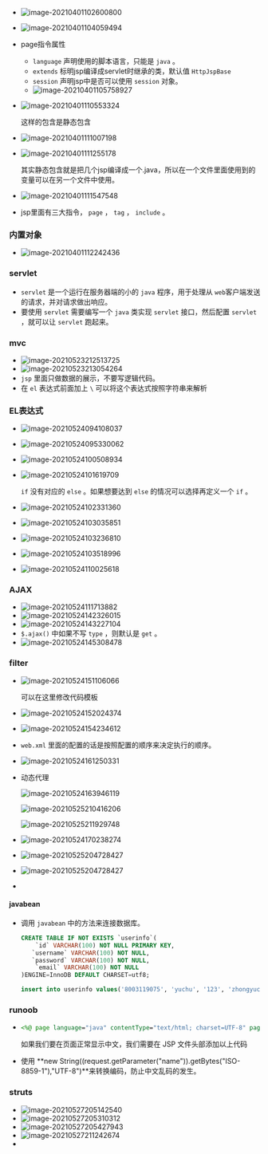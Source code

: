 + ![image-20210401102600800](https://cdn.jsdelivr.net/gh/smallzhong/new-picgo-pic-bed@master/image-20210401102600800.png)

+ ![image-20210401104059494](https://cdn.jsdelivr.net/gh/smallzhong/new-picgo-pic-bed@master/image-20210401104059494.png)

+ page指令属性

  + `language` 声明使用的脚本语言，只能是 `java` 。
  + `extends` 标明jsp编译成servlet时继承的类，默认值 `HttpJspBase` 
  +  `session` 声明jsp中是否可以使用 `session` 对象。
  + ![image-20210401105758927](https://cdn.jsdelivr.net/gh/smallzhong/new-picgo-pic-bed@master/image-20210401105758927.png)

+ ![image-20210401110553324](https://cdn.jsdelivr.net/gh/smallzhong/new-picgo-pic-bed@master/image-20210401110553324.png)

  这样的包含是静态包含

+ ![image-20210401111007198](https://cdn.jsdelivr.net/gh/smallzhong/new-picgo-pic-bed@master/image-20210401111007198.png)

+ ![image-20210401111255178](https://cdn.jsdelivr.net/gh/smallzhong/new-picgo-pic-bed@master/image-20210401111255178.png)

  其实静态包含就是把几个jsp编译成一个.java，所以在一个文件里面使用到的变量可以在另一个文件中使用。

+ ![image-20210401111547548](https://cdn.jsdelivr.net/gh/smallzhong/new-picgo-pic-bed@master/image-20210401111547548.png)

+ jsp里面有三大指令， `page` ， `tag` ， `include` 。

### 内置对象

+ ![image-20210401112242436](https://cdn.jsdelivr.net/gh/smallzhong/new-picgo-pic-bed@master/image-20210401112242436.png)





### servlet

+ `servlet` 是一个运行在服务器端的小的 `java` 程序，用于处理从 `web`客户端发送的请求，并对请求做出响应。
+ 要使用 `servlet` 需要编写一个 `java` 类实现 `servlet` 接口，然后配置 `servlet` ，就可以让 `servlet` 跑起来。 



### mvc

+ ![image-20210523212513725](C:\Users\雨初\AppData\Roaming\Typora\typora-user-images\image-20210523212513725.png)
+ ![image-20210523213054264](https://cdn.jsdelivr.net/gh/smallzhong/new-picgo-pic-bed@master//image-20210523213054264.png)
+ `jsp` 里面只做数据的展示，不要写逻辑代码。
+ 在 `el` 表达式前面加上 `\` 可以将这个表达式按照字符串来解析

### EL表达式

+ ![image-20210524094108037](https://cdn.jsdelivr.net/gh/smallzhong/new-picgo-pic-bed@master//image-20210524094108037.png)

+ ![image-20210524095330062](https://cdn.jsdelivr.net/gh/smallzhong/new-picgo-pic-bed@master//image-20210524095330062.png)

+ ![image-20210524100508934](C:\Users\雨初\AppData\Roaming\Typora\typora-user-images\image-20210524100508934.png)

+ ![image-20210524101619709](https://cdn.jsdelivr.net/gh/smallzhong/new-picgo-pic-bed@master//image-20210524101619709.png)

  `if` 没有对应的 `else` 。如果想要达到 `else` 的情况可以选择再定义一个 `if` 。

+ ![image-20210524102331360](https://cdn.jsdelivr.net/gh/smallzhong/new-picgo-pic-bed@master//image-20210524102331360.png)

+ ![image-20210524103035851](https://cdn.jsdelivr.net/gh/smallzhong/new-picgo-pic-bed@master//image-20210524103035851.png)

+ ![image-20210524103236810](C:\Users\雨初\AppData\Roaming\Typora\typora-user-images\image-20210524103236810.png)

+ ![image-20210524103518996](https://cdn.jsdelivr.net/gh/smallzhong/new-picgo-pic-bed@master//image-20210524103518996.png)

+ ![image-20210524110025618](https://cdn.jsdelivr.net/gh/smallzhong/new-picgo-pic-bed@master//image-20210524110025618.png)

### AJAX

+ ![image-20210524111713882](https://cdn.jsdelivr.net/gh/smallzhong/new-picgo-pic-bed@master//image-20210524111713882.png)
+ ![image-20210524142326015](https://cdn.jsdelivr.net/gh/smallzhong/new-picgo-pic-bed@master//image-20210524142326015.png)
+ ![image-20210524143227104](https://cdn.jsdelivr.net/gh/smallzhong/new-picgo-pic-bed@master//image-20210524143227104.png)
+ `$.ajax()` 中如果不写 `type` ，则默认是 `get` 。
+ ![image-20210524145308478](https://cdn.jsdelivr.net/gh/smallzhong/new-picgo-pic-bed@master//image-20210524145308478.png)

### filter

+ ![image-20210524151106066](https://cdn.jsdelivr.net/gh/smallzhong/new-picgo-pic-bed@master//image-20210524151106066.png)

  可以在这里修改代码模板

+ ![image-20210524152024374](https://cdn.jsdelivr.net/gh/smallzhong/new-picgo-pic-bed@master//image-20210524152024374.png)

+ ![image-20210524154234612](https://cdn.jsdelivr.net/gh/smallzhong/new-picgo-pic-bed@master//image-20210524154234612.png)

+ `web.xml` 里面的配置的话是按照配置的顺序来决定执行的顺序。

+ ![image-20210524161250331](https://cdn.jsdelivr.net/gh/smallzhong/new-picgo-pic-bed@master//image-20210524161250331.png)

+ 动态代理

  ![image-20210524163946119](https://cdn.jsdelivr.net/gh/smallzhong/new-picgo-pic-bed@master//image-20210524163946119.png)

  ![image-20210525210416206](https://cdn.jsdelivr.net/gh/smallzhong/new-picgo-pic-bed@master//image-20210525210416206.png)

  ![image-20210525211929748](https://cdn.jsdelivr.net/gh/smallzhong/new-picgo-pic-bed@master//image-20210525211929748.png)

  

+ ![image-20210524170238274](https://cdn.jsdelivr.net/gh/smallzhong/new-picgo-pic-bed@master//image-20210524170238274.png)

+ ![image-20210525204728427](https://cdn.jsdelivr.net/gh/smallzhong/new-picgo-pic-bed@master//image-20210525204728427.png)

+ ![image-20210525204728427](https://cdn.jsdelivr.net/gh/smallzhong/new-picgo-pic-bed@master//image-20210525205826674.png)

+ 

#### javabean

+ 调用 `javabean` 中的方法来连接数据库。

  ```sql
  CREATE TABLE IF NOT EXISTS `userinfo`(
      `id` VARCHAR(100) NOT NULL PRIMARY KEY,
     `username` VARCHAR(100) NOT NULL,
     `password` VARCHAR(100) NOT NULL,
      `email` VARCHAR(100) NOT NULL
  )ENGINE=InnoDB DEFAULT CHARSET=utf8;
  
  insert into userinfo values('8003119075', 'yuchu', '123', 'zhongyuchu2001@foxmail.com'), ('1', 'yuchu', '123', 'zhongyuchu2001@foxmail.com'), ('2', 'yuchu', '123', 'zhongyuchu2001@foxmail.com'), ('3', 'yuchu', '123', 'zhongyuchu2001@foxmail.com'), ('4', 'yuchu', '123', 'zhongyuchu2001@foxmail.com'), ('5', 'yuchu', '123', 'zhongyuchu2001@foxmail.com'), ('6', 'yuchu', '123', 'zhongyuchu2001@foxmail.com'), ('7', 'yuchu', '123', 'zhongyuchu2001@foxmail.com'), ('8', 'yuchu', '123', 'zhongyuchu2001@foxmail.com'), ('9', 'yuchu', '123', 'zhongyuchu2001@foxmail.com'), ('10', 'yuchu', '123', 'zhongyuchu2001@foxmail.com');
  ```
  
  

### runoob

+ ```jsp
  <%@ page language="java" contentType="text/html; charset=UTF-8" pageEncoding="UTF-8"%>
  ```

  如果我们要在页面正常显示中文，我们需要在 JSP 文件头部添加以上代码

+ 使用 **new String((request.getParameter("name")).getBytes("ISO-8859-1"),"UTF-8")**来转换编码，防止中文乱码的发生。






### struts

+ ![image-20210527205142540](https://cdn.jsdelivr.net/gh/smallzhong/new-picgo-pic-bed@master//image-20210527205142540.png)
+ ![image-20210527205310312](https://cdn.jsdelivr.net/gh/smallzhong/new-picgo-pic-bed@master//image-20210527205310312.png)
+ ![image-20210527205427943](https://cdn.jsdelivr.net/gh/smallzhong/new-picgo-pic-bed@master//image-20210527205427943.png)
+ ![image-20210527211242674](https://cdn.jsdelivr.net/gh/smallzhong/new-picgo-pic-bed@master//image-20210527211242674.png)
+ 

